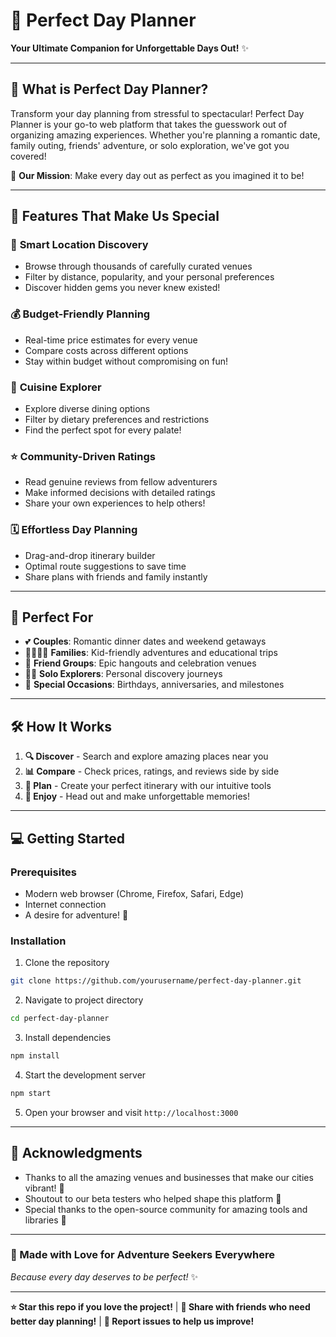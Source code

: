 # 🎉 Perfect Day Planner

**Your Ultimate Companion for Unforgettable Days Out!** ✨

---

## 🌟 What is Perfect Day Planner?

Transform your day planning from stressful to spectacular! Perfect Day Planner is your go-to web platform that takes the guesswork out of organizing amazing experiences. Whether you're planning a romantic date, family outing, friends' adventure, or solo exploration, we've got you covered! 

🎯 **Our Mission**: Make every day out as perfect as you imagined it to be!

---

## 🚀 Features That Make Us Special

### 📍 **Smart Location Discovery**
- Browse through thousands of carefully curated venues
- Filter by distance, popularity, and your personal preferences
- Discover hidden gems you never knew existed!

### 💰 **Budget-Friendly Planning**
- Real-time price estimates for every venue
- Compare costs across different options
- Stay within budget without compromising on fun!

### 🍴 **Cuisine Explorer**
- Explore diverse dining options
- Filter by dietary preferences and restrictions
- Find the perfect spot for every palate!

### ⭐ **Community-Driven Ratings**
- Read genuine reviews from fellow adventurers
- Make informed decisions with detailed ratings
- Share your own experiences to help others!

### 🗓️ **Effortless Day Planning**
- Drag-and-drop itinerary builder
- Optimal route suggestions to save time
- Share plans with friends and family instantly

---

## 🎯 Perfect For

- 💕 **Couples**: Romantic dinner dates and weekend getaways
- 👨‍👩‍👧‍👦 **Families**: Kid-friendly adventures and educational trips
- 👥 **Friend Groups**: Epic hangouts and celebration venues
- 🧘‍♀️ **Solo Explorers**: Personal discovery journeys
- 🎂 **Special Occasions**: Birthdays, anniversaries, and milestones

---

## 🛠️ How It Works

1. **🔍 Discover** - Search and explore amazing places near you
2. **📊 Compare** - Check prices, ratings, and reviews side by side
3. **🎨 Plan** - Create your perfect itinerary with our intuitive tools
4. **🎉 Enjoy** - Head out and make unforgettable memories!

---

## 💻 Getting Started

### Prerequisites
- Modern web browser (Chrome, Firefox, Safari, Edge)
- Internet connection
- A desire for adventure! 🌟

### Installation
1. Clone the repository
```bash
git clone https://github.com/yourusername/perfect-day-planner.git
```

2. Navigate to project directory
```bash
cd perfect-day-planner
```

3. Install dependencies
```bash
npm install
```

4. Start the development server
```bash
npm start
```

5. Open your browser and visit `http://localhost:3000`
---

## 🙏 Acknowledgments

- Thanks to all the amazing venues and businesses that make our cities vibrant! 🏢
- Shoutout to our beta testers who helped shape this platform 🧪
- Special thanks to the open-source community for amazing tools and libraries 💖

---

### 💝 Made with Love for Adventure Seekers Everywhere

*Because every day deserves to be perfect!* ✨

---

**⭐ Star this repo if you love the project!** | **🔄 Share with friends who need better day planning!** | **🐛 Report issues to help us improve!**
